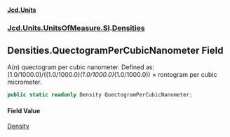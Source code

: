 #### [Jcd.Units](index.md 'index')
### [Jcd.Units.UnitsOfMeasure.SI](Jcd.Units.UnitsOfMeasure.SI.md 'Jcd.Units.UnitsOfMeasure.SI').[Densities](Densities.md 'Jcd.Units.UnitsOfMeasure.SI.Densities')

## Densities.QuectogramPerCubicNanometer Field

A(n) quectogram per cubic nanometer. Defined as: (1.0/1000.0)/((1.0/1000.0)*(1.0/1000.0)*(1.0/1000.0)) × rontogram per cubic micrometer.

```csharp
public static readonly Density QuectogramPerCubicNanometer;
```

#### Field Value
[Density](Density.md 'Jcd.Units.UnitTypes.Density')